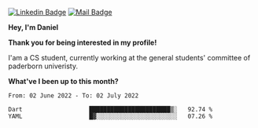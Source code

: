 [![Linkedin Badge](https://img.shields.io/badge/-LinkedIn-0e76a8?style=flat-square&logo=Linkedin&logoColor=white)](https://www.linkedin.com/in/daniel-negi-592ba3223/)
[![Mail Badge](https://img.shields.io/badge/Gmail-D14836?style=flat-square&logo=gmail&logoColor=white)](mailto:daniel.ravi.negi@googlemail.com)

**Hey, I'm Daniel**

**Thank you for being interested in my profile!**

I'am a CS student, currently working at the general students' committee of paderborn univeristy.

**What've I been up to this month?** 

<!--START_SECTION:waka-->

```text
From: 02 June 2022 - To: 02 July 2022

Dart                   ███████████████████████▒░   92.74 %
YAML                   █▓░░░░░░░░░░░░░░░░░░░░░░░   07.26 %
```

<!--END_SECTION:waka-->
